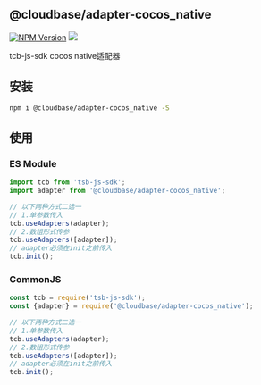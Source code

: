 ## @cloudbase/adapter-cocos_native

[![NPM Version](https://img.shields.io/npm/v/@cloudbase/adapter-cocos_native.svg?style=flat)](https://www.npmjs.com/package/@cloudbase/adapter-cocos_native)
[![](https://img.shields.io/npm/dt/@cloudbase/adapter-cocos_native.svg)](https://www.npmjs.com/package/@cloudbase/adapter-cocos_native)

tcb-js-sdk cocos native适配器

## 安装
```bash
npm i @cloudbase/adapter-cocos_native -S
```

## 使用
### ES Module
```javascript
import tcb from 'tsb-js-sdk';
import adapter from '@cloudbase/adapter-cocos_native';

// 以下两种方式二选一
// 1.单参数传入
tcb.useAdapters(adapter);
// 2.数组形式传参
tcb.useAdapters([adapter]);
// adapter必须在init之前传入
tcb.init();
```

### CommonJS
```javascript
const tcb = require('tsb-js-sdk');
const {adapter} = require('@cloudbase/adapter-cocos_native');

// 以下两种方式二选一
// 1.单参数传入
tcb.useAdapters(adapter);
// 2.数组形式传参
tcb.useAdapters([adapter]);
// adapter必须在init之前传入
tcb.init();
```